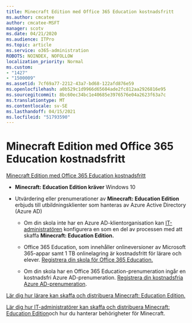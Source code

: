 ```yaml
---
title: Minecraft Edition med Office 365 Education kostnadsfritt
ms.author: cmcatee
author: cmcatee-MSFT
manager: scotv
ms.date: 04/21/2020
ms.audience: ITPro
ms.topic: article
ms.service: o365-administration
ROBOTS: NOINDEX, NOFOLLOW
localization_priority: Normal
ms.custom:
- "1427"
- "1500009"
ms.assetid: 7cf69a77-2212-43a7-bd68-122afd876e59
ms.openlocfilehash: a0b529c1d9966d65604ade2fc812aa2926816e95
ms.sourcegitcommit: 8bc60ec34bc1e40685e3976576e04a2623f63a7c
ms.translationtype: MT
ms.contentlocale: sv-SE
ms.lasthandoff: 04/15/2021
ms.locfileid: "51793590"
---
```

# <a name="minecraft-edition-with-office-365-education-for-free"></a>Minecraft Edition med Office 365 Education kostnadsfritt

[Minecraft Edition med Office 365 Education kostnadsfritt](https://docs.microsoft.com/education/windows/get-minecraft-for-education)
  
- **Minecraft: Education Edition kräver** Windows 10

- Utvärdering eller prenumerationer av **Minecraft: Education Edition** erbjuds till utbildningsklienter som hanteras av Azure Active Directory (Azure AD)

  - Om din skola inte har en Azure AD-klientorganisation kan [IT-administratören](https://docs.microsoft.com/education/windows/school-get-minecraft) konfigurera en som en del av processen med att skaffa **Minecraft: Education Edition.**

  - Office 365 Education, som innehåller onlineversioner av Microsoft 365-appar samt 1 TB onlinelagring är kostnadsfritt för lärare och elever. [Registrera din skola för Office 365 Education.](https://www.microsoft.com/education/products/office)

  - Om din skola har en Office 365 Education-prenumeration ingår en kostnadsfri Azure AD-prenumeration. [Registrera din kostnadsfria Azure AD-prenumeration](https://msdn.microsoft.com/library/windows/hardware/mt703369%28v=vs.85%29.aspx).

[Lär dig hur lärare kan skaffa och distribuera Minecraft: Education Edition.](https://docs.microsoft.com/education/windows/teacher-get-minecraft)
  
[Lär dig hur IT-administratörer kan skaffa och distribuera Minecraft: Education Edition](https://docs.microsoft.com/education/windows/school-get-minecraft)och hur du hanterar behörigheter för Minecraft.
